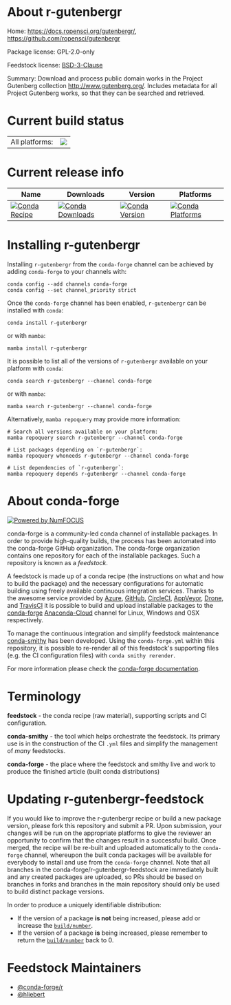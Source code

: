 About r-gutenbergr
==================

Home: https://docs.ropensci.org/gutenbergr/, https://github.com/ropensci/gutenbergr

Package license: GPL-2.0-only

Feedstock license: [BSD-3-Clause](https://github.com/conda-forge/r-gutenbergr-feedstock/blob/main/LICENSE.txt)

Summary: Download and process public domain works in the Project Gutenberg collection <http://www.gutenberg.org/>. Includes metadata for all Project Gutenberg works, so that they can be searched and retrieved.

Current build status
====================


<table><tr><td>All platforms:</td>
    <td>
      <a href="https://dev.azure.com/conda-forge/feedstock-builds/_build/latest?definitionId=15160&branchName=main">
        <img src="https://dev.azure.com/conda-forge/feedstock-builds/_apis/build/status/r-gutenbergr-feedstock?branchName=main">
      </a>
    </td>
  </tr>
</table>

Current release info
====================

| Name | Downloads | Version | Platforms |
| --- | --- | --- | --- |
| [![Conda Recipe](https://img.shields.io/badge/recipe-r--gutenbergr-green.svg)](https://anaconda.org/conda-forge/r-gutenbergr) | [![Conda Downloads](https://img.shields.io/conda/dn/conda-forge/r-gutenbergr.svg)](https://anaconda.org/conda-forge/r-gutenbergr) | [![Conda Version](https://img.shields.io/conda/vn/conda-forge/r-gutenbergr.svg)](https://anaconda.org/conda-forge/r-gutenbergr) | [![Conda Platforms](https://img.shields.io/conda/pn/conda-forge/r-gutenbergr.svg)](https://anaconda.org/conda-forge/r-gutenbergr) |

Installing r-gutenbergr
=======================

Installing `r-gutenbergr` from the `conda-forge` channel can be achieved by adding `conda-forge` to your channels with:

```
conda config --add channels conda-forge
conda config --set channel_priority strict
```

Once the `conda-forge` channel has been enabled, `r-gutenbergr` can be installed with `conda`:

```
conda install r-gutenbergr
```

or with `mamba`:

```
mamba install r-gutenbergr
```

It is possible to list all of the versions of `r-gutenbergr` available on your platform with `conda`:

```
conda search r-gutenbergr --channel conda-forge
```

or with `mamba`:

```
mamba search r-gutenbergr --channel conda-forge
```

Alternatively, `mamba repoquery` may provide more information:

```
# Search all versions available on your platform:
mamba repoquery search r-gutenbergr --channel conda-forge

# List packages depending on `r-gutenbergr`:
mamba repoquery whoneeds r-gutenbergr --channel conda-forge

# List dependencies of `r-gutenbergr`:
mamba repoquery depends r-gutenbergr --channel conda-forge
```


About conda-forge
=================

[![Powered by
NumFOCUS](https://img.shields.io/badge/powered%20by-NumFOCUS-orange.svg?style=flat&colorA=E1523D&colorB=007D8A)](https://numfocus.org)

conda-forge is a community-led conda channel of installable packages.
In order to provide high-quality builds, the process has been automated into the
conda-forge GitHub organization. The conda-forge organization contains one repository
for each of the installable packages. Such a repository is known as a *feedstock*.

A feedstock is made up of a conda recipe (the instructions on what and how to build
the package) and the necessary configurations for automatic building using freely
available continuous integration services. Thanks to the awesome service provided by
[Azure](https://azure.microsoft.com/en-us/services/devops/), [GitHub](https://github.com/),
[CircleCI](https://circleci.com/), [AppVeyor](https://www.appveyor.com/),
[Drone](https://cloud.drone.io/welcome), and [TravisCI](https://travis-ci.com/)
it is possible to build and upload installable packages to the
[conda-forge](https://anaconda.org/conda-forge) [Anaconda-Cloud](https://anaconda.org/)
channel for Linux, Windows and OSX respectively.

To manage the continuous integration and simplify feedstock maintenance
[conda-smithy](https://github.com/conda-forge/conda-smithy) has been developed.
Using the ``conda-forge.yml`` within this repository, it is possible to re-render all of
this feedstock's supporting files (e.g. the CI configuration files) with ``conda smithy rerender``.

For more information please check the [conda-forge documentation](https://conda-forge.org/docs/).

Terminology
===========

**feedstock** - the conda recipe (raw material), supporting scripts and CI configuration.

**conda-smithy** - the tool which helps orchestrate the feedstock.
                   Its primary use is in the construction of the CI ``.yml`` files
                   and simplify the management of *many* feedstocks.

**conda-forge** - the place where the feedstock and smithy live and work to
                  produce the finished article (built conda distributions)


Updating r-gutenbergr-feedstock
===============================

If you would like to improve the r-gutenbergr recipe or build a new
package version, please fork this repository and submit a PR. Upon submission,
your changes will be run on the appropriate platforms to give the reviewer an
opportunity to confirm that the changes result in a successful build. Once
merged, the recipe will be re-built and uploaded automatically to the
`conda-forge` channel, whereupon the built conda packages will be available for
everybody to install and use from the `conda-forge` channel.
Note that all branches in the conda-forge/r-gutenbergr-feedstock are
immediately built and any created packages are uploaded, so PRs should be based
on branches in forks and branches in the main repository should only be used to
build distinct package versions.

In order to produce a uniquely identifiable distribution:
 * If the version of a package **is not** being increased, please add or increase
   the [``build/number``](https://docs.conda.io/projects/conda-build/en/latest/resources/define-metadata.html#build-number-and-string).
 * If the version of a package **is** being increased, please remember to return
   the [``build/number``](https://docs.conda.io/projects/conda-build/en/latest/resources/define-metadata.html#build-number-and-string)
   back to 0.

Feedstock Maintainers
=====================

* [@conda-forge/r](https://github.com/conda-forge/r/)
* [@hliebert](https://github.com/hliebert/)

